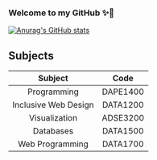 ### Welcome to my GitHub ✨👋

<!--
**liainfamous/liainfamous** is a ✨ _special_ ✨ repository because its `README.md` (this file) appears on your GitHub profile.

Here are some ideas to get you started:

- 🔭 I’m currently working on ...
- 🌱 I’m currently learning ...
- 👯 I’m looking to collaborate on ...
- 🤔 I’m looking for help with ...
- 💬 Ask me about ...
- 📫 How to reach me: ...
- 😄 Pronouns: ...
- ⚡ Fun fact: ...
-->

<!-- Stats -->
[![Anurag's GitHub stats](https://github-readme-stats.vercel.app/api/top-langs/?username=liainfamous&layout=compact&theme=dracula)](https://github.com/anuraghazra/github-readme-stats)

## Subjects
| Subject | Code |
| :---: | :---: |
| Programming | DAPE1400 |
| Inclusive Web Design | DATA1200 |
| Visualization | ADSE3200 |
| Databases | DATA1500 |
| Web Programming | DATA1700 |
